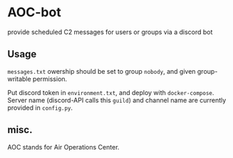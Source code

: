 # AOC-bot

provide scheduled C2 messages for users or groups via a discord bot

## Usage

`messages.txt` owership should be set to group `nobody`, and given group-writable permission.

Put discord token in `environment.txt`, and deploy with `docker-compose`. Server name (discord-API calls this `guild`) and channel name are currently provided in `config.py`.

## misc.

AOC stands for Air Operations Center.
